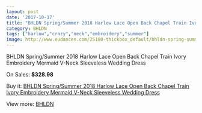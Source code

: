 ```yaml
---
layout: post
date: '2017-10-17'
title: "BHLDN Spring/Summer 2018 Harlow Lace Open Back Chapel Train Ivory Embroidery Mermaid V-Neck Sleeveless Wedding Dress"
category: BHLDN
tags: ["harlow","crazy","neck","embroidery","summer"]
image: http://www.eudances.com/25180-thickbox_default/bhldn-spring-summer-2018-harlow-lace-open-back-chapel-train-ivory-embroidery-mermaid-v-neck-sleeveless-wedding-dress.jpg
---
```

BHLDN Spring/Summer 2018 Harlow Lace Open Back Chapel Train Ivory Embroidery Mermaid V-Neck Sleeveless Wedding Dress

On Sales: **$328.98**
<a href="https://www.eudances.com/en/bhldn/8339-bhldn-spring-summer-2018-harlow-lace-open-back-chapel-train-ivory-embroidery-mermaid-v-neck-sleeveless-wedding-dress.html"><amp-img layout="responsive" width="600" height="600" src="//www.eudances.com/25180-thickbox_default/bhldn-spring-summer-2018-harlow-lace-open-back-chapel-train-ivory-embroidery-mermaid-v-neck-sleeveless-wedding-dress.jpg" alt="BHLDN Spring/Summer 2018 Harlow Lace Open Back Chapel Train Ivory Embroidery Mermaid V-Neck Sleeveless Wedding Dress 0" /></a>
<a href="https://www.eudances.com/en/bhldn/8339-bhldn-spring-summer-2018-harlow-lace-open-back-chapel-train-ivory-embroidery-mermaid-v-neck-sleeveless-wedding-dress.html"><amp-img layout="responsive" width="600" height="600" src="//www.eudances.com/25186-thickbox_default/bhldn-spring-summer-2018-harlow-lace-open-back-chapel-train-ivory-embroidery-mermaid-v-neck-sleeveless-wedding-dress.jpg" alt="BHLDN Spring/Summer 2018 Harlow Lace Open Back Chapel Train Ivory Embroidery Mermaid V-Neck Sleeveless Wedding Dress 1" /></a>
<a href="https://www.eudances.com/en/bhldn/8339-bhldn-spring-summer-2018-harlow-lace-open-back-chapel-train-ivory-embroidery-mermaid-v-neck-sleeveless-wedding-dress.html"><amp-img layout="responsive" width="600" height="600" src="//www.eudances.com/25185-thickbox_default/bhldn-spring-summer-2018-harlow-lace-open-back-chapel-train-ivory-embroidery-mermaid-v-neck-sleeveless-wedding-dress.jpg" alt="BHLDN Spring/Summer 2018 Harlow Lace Open Back Chapel Train Ivory Embroidery Mermaid V-Neck Sleeveless Wedding Dress 2" /></a>
<a href="https://www.eudances.com/en/bhldn/8339-bhldn-spring-summer-2018-harlow-lace-open-back-chapel-train-ivory-embroidery-mermaid-v-neck-sleeveless-wedding-dress.html"><amp-img layout="responsive" width="600" height="600" src="//www.eudances.com/25184-thickbox_default/bhldn-spring-summer-2018-harlow-lace-open-back-chapel-train-ivory-embroidery-mermaid-v-neck-sleeveless-wedding-dress.jpg" alt="BHLDN Spring/Summer 2018 Harlow Lace Open Back Chapel Train Ivory Embroidery Mermaid V-Neck Sleeveless Wedding Dress 3" /></a>
<a href="https://www.eudances.com/en/bhldn/8339-bhldn-spring-summer-2018-harlow-lace-open-back-chapel-train-ivory-embroidery-mermaid-v-neck-sleeveless-wedding-dress.html"><amp-img layout="responsive" width="600" height="600" src="//www.eudances.com/25183-thickbox_default/bhldn-spring-summer-2018-harlow-lace-open-back-chapel-train-ivory-embroidery-mermaid-v-neck-sleeveless-wedding-dress.jpg" alt="BHLDN Spring/Summer 2018 Harlow Lace Open Back Chapel Train Ivory Embroidery Mermaid V-Neck Sleeveless Wedding Dress 4" /></a>
<a href="https://www.eudances.com/en/bhldn/8339-bhldn-spring-summer-2018-harlow-lace-open-back-chapel-train-ivory-embroidery-mermaid-v-neck-sleeveless-wedding-dress.html"><amp-img layout="responsive" width="600" height="600" src="//www.eudances.com/25182-thickbox_default/bhldn-spring-summer-2018-harlow-lace-open-back-chapel-train-ivory-embroidery-mermaid-v-neck-sleeveless-wedding-dress.jpg" alt="BHLDN Spring/Summer 2018 Harlow Lace Open Back Chapel Train Ivory Embroidery Mermaid V-Neck Sleeveless Wedding Dress 5" /></a>
<a href="https://www.eudances.com/en/bhldn/8339-bhldn-spring-summer-2018-harlow-lace-open-back-chapel-train-ivory-embroidery-mermaid-v-neck-sleeveless-wedding-dress.html"><amp-img layout="responsive" width="600" height="600" src="//www.eudances.com/25181-thickbox_default/bhldn-spring-summer-2018-harlow-lace-open-back-chapel-train-ivory-embroidery-mermaid-v-neck-sleeveless-wedding-dress.jpg" alt="BHLDN Spring/Summer 2018 Harlow Lace Open Back Chapel Train Ivory Embroidery Mermaid V-Neck Sleeveless Wedding Dress 6" /></a>

Buy it: [BHLDN Spring/Summer 2018 Harlow Lace Open Back Chapel Train Ivory Embroidery Mermaid V-Neck Sleeveless Wedding Dress](https://www.eudances.com/en/bhldn/8339-bhldn-spring-summer-2018-harlow-lace-open-back-chapel-train-ivory-embroidery-mermaid-v-neck-sleeveless-wedding-dress.html "BHLDN Spring/Summer 2018 Harlow Lace Open Back Chapel Train Ivory Embroidery Mermaid V-Neck Sleeveless Wedding Dress")

View more: [BHLDN](https://www.eudances.com/en/124-bhldn "BHLDN")